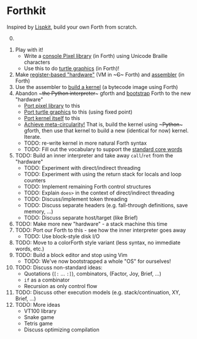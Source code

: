 # Forthkit

Inspired by [Lispkit](https://github.com/AshleyF/Lispkit), build your own Forth from scratch.

0) ~~~Write an interpreter (in Python). Similar to Chuck Moore's first punch card interpreter.~~~ Scratch that! We'll use gforth.
1) Play with it!
    * Write a [console Pixel library](./library/pixels/) (in Forth) using Unicode Braille characters
    * Use this to do [turtle graphics](./library/turtle/) (in Forth)!
2) Make [register-based "hardware"](./hardware/register/) (VM in ~~~C~~~ Forth) and [assembler](./hardware/register/assembler.f) (in Forth)
3) Use the assembler to [build a kernel](./hardware/register/kernel.f) (a bytecode image using Forth)
4) Abandon ~~~the Python interpreter~~~ gforth and [bootstrap](./hardware/register/bootstrap.f) Forth to the new "hardware"
    * [Port pixel library](./hardware/register/pixels-adapter.f) to this
    * [Port turtle graphics](./hardware/register/turtle-fixed-point.f) to this (using fixed point)
    * [Port kernel itself](./hardware/register/kernel-adapter.f) to this
    * [Achieve meta-circularity!](./hardware/register/meta.sh) That is, build the kernel using ~~~Python~~~ gforth, then use that kernel to build a new (identical for now) kernel. Iterate.
    * TODO: re-write kernel in more natural Forth syntax
    * TODO: Fill out the vocabulary to support the [standard core words](./core-words.md)
5) TODO: Build an inner interpreter and take away `call`/`ret` from the "hardware"
    * TODO: Experiment with direct/indirect threading
    * TODO: Experiment with using the return stack for locals and loop counters
    * TODO: Implement remaining Forth control structures
    * TODO: Explain `does>` in the context of direct/indirect threading
    * TODO: Discuss/implement token threading
    * TODO: Discuss separate headers (e.g. fall-through definitions, save memory, ...)
    * TODO: Discuss separate host/target (like Brief)
6) TODO: Make more new "hardware" - a stack machine this time
7) TODO: Port our Forth to this - see how the inner interpreter goes away
    * TODO: Use block-style disk I/O
8) TODO: Move to a colorForth style variant (less syntax, no immediate words, etc.)
9) TODO: Build a block editor and stop using Vim
    * TODO: We've now bootstrapped a whole "OS" for ourselves!
10) TODO: Discuss non-standard ideas:
    * Quotations (`[:` ... `:]`), combinators, (Factor, Joy, Brief, ...)
    * `if` as a combinator
    * Recursion as only control flow
11) TODO: Discuss other execution models (e.g. stack/continuation, XY, Brief, ...)
12) TODO: More ideas
    * VT100 library
    * Snake game
    * Tetris game
    * Discuss optimizing compilation